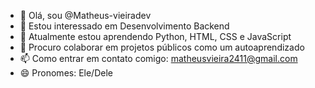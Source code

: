- 👋 Olá, sou @Matheus-vieiradev
- 👀 Estou interessado em Desenvolvimento Backend
- 🌱 Atualmente estou aprendendo Python, HTML, CSS e JavaScript
- 💞️ Procuro colaborar em projetos públicos como um autoaprendizado 
- 📫 Como entrar em contato comigo: matheusvieira2411@gmail.com
- 😄 Pronomes: Ele/Dele

<!---
Matheus-vieiradev/Matheus-vieiradev is a ✨ special ✨ repository because its `README.md` (this file) appears on your GitHub profile.
You can click the Preview link to take a look at your changes.
--->
